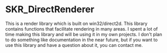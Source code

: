 # SKR_DirectRenderer
This is a render library which is built on win32/direct2d. This library contains functions that facilitate rendering in many areas. I spent a lot of time making this library and will be using it in my own projects. I don't plan to do something like documentation in the near future, but if you want to use this library and have a question about it, you can contact me.
